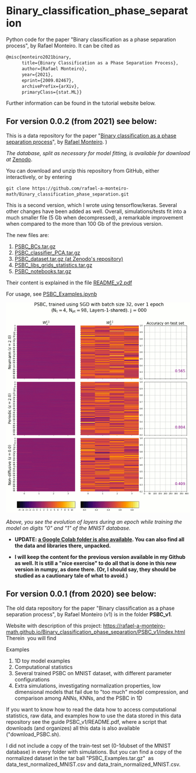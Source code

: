 # Binary_classification_phase_separation
Python code for the paper "Binary classification as a phase separation process", by Rafael Monteiro. It can be cited as 

```
@misc{monteiro2021binary,
      title={Binary Classification as a Phase Separation Process}, 
      author={Rafael Monteiro},
      year={2021},
      eprint={2009.02467},
      archivePrefix={arXiv},
      primaryClass={stat.ML}}
```

Further information can be found in the tutorial website below.

## For version 0.0.2 (from 2021) see below:

This is a data repository for the paper "[Binary classification as a phase separation process](https://arxiv.org/abs/2009.02467)", by [Rafael Monteiro](https://sites.google.com/view/rafaelmonteiro-math/home). )

*The database, split as necessary for model fitting, is available for download at* [Zenodo](https://doi.org/10.5281/zenodo.5525794). 

You can download and unzip this repository from GitHub, either interactively, or by entering
```
git clone https://github.com/rafael-a-monteiro-math/Binary_classification_phase_separation.git
```


This is a second version, which I wrote using tensorflow/keras. Several other changes have been added as well. Overall, simulations/tests fit into a much smaller file (5 Gb when decompressed), a remarkable improvement when compared to the more than 100 Gb of the previous version.

The new files are: 

  1. [PSBC_BCs.tar.gz](https://github.com/rafael-a-monteiro-math/Binary_classification_phase_separation/blob/master/PSBC_BCs.tar.gz)
  2. [PSBC_classifier_PCA.tar.gz](https://github.com/rafael-a-monteiro-math/Binary_classification_phase_separation/blob/master/PSBC_classifier_PCA.tar.gz)
  3. [PSBC_dataset.tar.gz (at Zenodo's repository)](https://zenodo.org/record/5525794/files/PSBC_dataset.tar.gz?download=1)
  4. [PSBC_libs_grids_statistics.tar.gz](https://github.com/rafael-a-monteiro-math/Binary_classification_phase_separation/blob/master/PSBC_libs_grids_statistics.tar.gz)
  5. [PSBC_notebooks.tar.gz](https://github.com/rafael-a-monteiro-math/Binary_classification_phase_separation/blob/master/PSBC_notebooks.tar.gz)
  
Their content is explained in the file [README_v2.pdf](https://github.com/rafael-a-monteiro-math/Binary_classification_phase_separation/blob/master/README_v2.pdf)

For usage, see [PSBC_Examples.ipynb](https://github.com/rafael-a-monteiro-math/Binary_classification_phase_separation/blob/master/PSBC_Examples.ipynb)


![Evolution of layers during an epoch while training the model at digits "0" and "1" of the MNIST database.](https://github.com/rafael-a-monteiro-math/Binary_classification_phase_separation/blob/master/figures/Example_layers_snapshots_acc_all-min.gif)

*Above, you see the evolution of layers during an epoch while training the model on digits "0" and "1" of the MNIST database.*

- **UPDATE: [a Google Colab folder is also available](https://drive.google.com/drive/folders/18l_92HuHDWJDkZnvXRuyGedcyC_3YZ2M?usp=sharing). You can also find all the data and libraries there, unpacked.**

- **I will keep the content for the previous version available in my Github as well. It is still a "nice exercise" to do all that is done in this new version in numpy, as done there. (Or, I should say, they should be studied as a cautionary tale of what to avoid.)**


## For version 0.0.1 (from 2020) see below:

The old data repository for the paper "Binary classification as a phase separation process", by Rafael Monteiro (v1) is in the folder **PSBC_v1**.

Website with description of this project: https://rafael-a-monteiro-math.github.io/Binary_classification_phase_separation/PSBC_v1/index.html
Therein  you will find

  Examples
  1. 1D toy model examples
  2. Computational statistics
  3. Several trained PSBC on MNIST dataset, with different parameter configurations
  4. Extra simulations, investigating normalization properties, low dimensional models that fail due to "too much" model compression, and comparison among ANNs, KNNs, and the PSBC in 1D

If you want to know how to read the data how to access computational statistics, raw data, and examples how to use the data stored in this data repository see the guide PSBC_v1/README.pdf, where a script that downloads (and organizes) all this data is also available ("download_PSBC.sh).

I did not include a copy of the train-test set (0-1dubset of the MNIST database) in every folder with simulations. But you can find a copy of the normalized dataset in the tar ball "PSBC_Examples.tar.gz"  as data_test_normalized_MNIST.csv and data_train_normalized_MNIST.csv.

